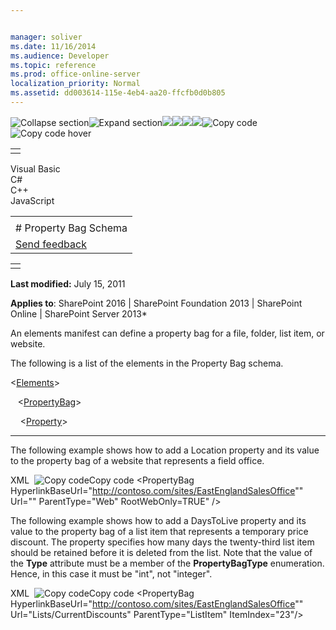 ```yaml
---


manager: soliver
ms.date: 11/16/2014
ms.audience: Developer
ms.topic: reference
ms.prod: office-online-server
localization_priority: Normal
ms.assetid: dd003614-115e-4eb4-aa20-ffcfb0d0b805
---
```


![Collapse
section](../icons/collapse_all.gif "Collapse section")![Expand
section](../icons/expand_all.gif "Expand section")![](../icons/collapse_all.gif)![](../icons/expand_all.gif)![](../icons/dropdown.gif)![](../icons/dropdownHover.gif)![Copy
code](../icons/copycode.gif "Copy code")![Copy code
hover](../icons/copycodeHighlight.gif "Copy code hover")
<table>
<tbody>
<tr class="odd">
<td align="left"></td>
</tr>
</tbody>
</table>

Visual Basic  
C\#  
C++  
JavaScript  

<table>
<tbody>
<tr class="odd">
<td align="left"><span id="runningHeaderText"></span></td>
</tr>
<tr class="even">
<td align="left"># Property Bag Schema</td>
</tr>
<tr class="odd">
<td align="left"><span id="headfeedbackarea" class="feedbackhead"><a href="javascript:SubmitFeedback(&#39;docthis@Microsoft.com&#39;,&#39;&#39;,&#39;&#39;,&#39;&#39;,&#39;1.0.18082.1225&#39;,&#39;%0\dThank%20you%20for%20your%20feedback.%20The%20developer%20writing%20teams%20use%20your%20feedback%20to%20improve%20documentation.%20While%20we%20are%20reviewing%20your%20feedback,%20we%20may%20send%20you%20e-mail%20to%20ask%20for%20clarification%20or%20feedback%20on%20a%20solution.%20We%20do%20not%20use%20your%20e-mail%20address%20for%20any%20other%20purpose%20and%20we%20delete%20it%20after%20we%20finish%20our%20review.%0\AFor%20further%20information%20about%20the%20privacy%20policies%20of%20Microsoft,%20please%20see%20http://privacy.microsoft.com/en-us/default.aspx.%0\A%0\d&#39;,&#39;Customer%20feedback&#39;);">Send feedback</a></span></td>
</tr>
</tbody>
</table>

<table>
<colgroup>
<col width="100%" />
</colgroup>
<tbody>
<tr class="odd">
<td align="left"></td>
</tr>
</tbody>
</table>

**Last modified:** July 15, 2011

**Applies to**: SharePoint 2016 | SharePoint Foundation 2013 |
SharePoint Online | SharePoint Server 2013*

An elements manifest can define a property bag for a file, folder, list
item, or website.

The following is a list of the elements in the Property Bag schema.

\<[Elements](elements-element-property-bag.htm)\>

   \<[PropertyBag](propertybag-element-property-bag.htm)\>

    \<[Property](property-element-property-bag.htm)\>


---------------------------------------------------------------------------------------------------------------------------------------------------------------------------------------------

The following example shows how to add a <span
class="keyword">Location</span> property and its value to the property
bag of a website that represents a field office.

<span codelanguage="xmlLang"></span>
XML 
<span class="copyCode" onclick="CopyCode(this)"
onkeypress="CopyCode_CheckKey(this, event)"
onmouseover="ChangeCopyCodeIcon(this)"
onmouseout="ChangeCopyCodeIcon(this)" tabindex="0">![Copy
code](../icons/copycode.gif "Copy code")Copy code</span>
    <PropertyBag HyperlinkBaseUrl="http://contoso.com/sites/EastEnglandSalesOffice"" Url="" ParentType="Web" RootWebOnly=TRUE" />
        <Property Name="Location" Value="London" Type="string" />
    </PropertyBag>

The following example shows how to add a <span
class="keyword">DaysToLive</span> property and its value to the property
bag of a list item that represents a temporary price discount. The
property specifies how many days the twenty-third list item should be
retained before it is deleted from the list. Note that the value of the
**Type** attribute must be a member of the
**PropertyBagType** enumeration. Hence, in this
case it must be "int", not "integer".

<span codelanguage="xmlLang"></span>
XML 
<span class="copyCode" onclick="CopyCode(this)"
onkeypress="CopyCode_CheckKey(this, event)"
onmouseover="ChangeCopyCodeIcon(this)"
onmouseout="ChangeCopyCodeIcon(this)" tabindex="0">![Copy
code](../icons/copycode.gif "Copy code")Copy code</span>
    <PropertyBag HyperlinkBaseUrl="http://contoso.com/sites/EastEnglandSalesOffice"" Url="Lists/CurrentDiscounts" ParentType="ListItem" ItemIndex="23"/>
        <Property Name="DaysToLive" Value="90" Type="int" />
    </PropertyBag>








